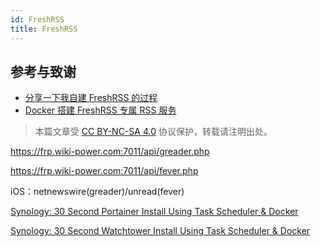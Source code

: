 ```yaml
---
id: FreshRSS
title: FreshRSS
---
```


## 参考与致谢

- [分享一下我自建 FreshRSS 的过程](https://www.v2ex.com/t/822732)
- [Docker 搭建 FreshRSS 专属 RSS 服务](https://techkoala.top/frsshrss/)

> 本篇文章受 [CC BY-NC-SA 4.0](https://creativecommons.org/licenses/by/4.0/deed.zh) 协议保护，转载请注明出处。


https://frp.wiki-power.com:7011/api/greader.php

https://frp.wiki-power.com:7011/api/fever.php

iOS：netnewswire(greader)/unread(fever)

[Synology: 30 Second Portainer Install Using Task Scheduler & Docker](https://mariushosting.com/synology-30-second-portainer-install-using-task-scheduler-docker/)

[Synology: 30 Second Watchtower Install Using Task Scheduler & Docker](https://mariushosting.com/synology-30-second-watchtower-install-using-task-scheduler-docker/)
